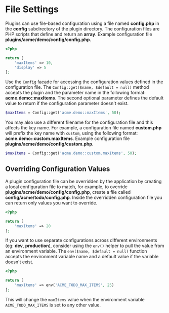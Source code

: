# File Settings

Plugins can use file-based configuration using a file named **config.php** in the **config** subdirectory of the plugin directory. The configuration files are PHP scripts that define and return an **array**. Example configuration file **plugins/acme/demo/config/config.php**.

```php
<?php

return [
    'maxItems' => 10,
    'display' => 5
];
```

Use the `Config` facade for accessing the configuration values defined in the configuration file. The `Config::get($name, $default = null)` method accepts the plugin and the parameter name in the following format: **acme.demo::maxItems**. The second optional parameter defines the default value to return if the configuration parameter doesn't exist.

```php
$maxItems = Config::get('acme.demo::maxItems', 50);
```

You may also use a different filename for the configuration file and this affects the key name. For example, a configuration file named **custom.php** will prefix the key name with `custom`, using the following format: **acme.demo::custom.maxItems**. Example configuration file **plugins/acme/demo/config/custom.php**.

```php
$maxItems = Config::get('acme.demo::custom.maxItems', 50);
```

## Overriding Configuration Values

A plugin configuration file can be overridden by the application by creating a local configuration file to match, for example, to override **plugins/acme/demo/config/config.php**, create a file called **config/acme/todo/config.php**. Inside the overridden configuration file you can return only values you want to override.

```php
<?php

return [
    'maxItems' => 20
];
```

If you want to use separate configurations across different environments (eg: **dev**, **production**), consider using the `env()` helper to pull the value from an environment variable. The `env($name, $default = null)` function accepts the environment variable name and a default value if the variable doesn't exist.

```php
<?php

return [
    'maxItems' => env('ACME_TODO_MAX_ITEMS', 25)
];
```

This will change the `maxItems` value when the environment variable `ACME_TODO_MAX_ITEMS` is set to any other value.
